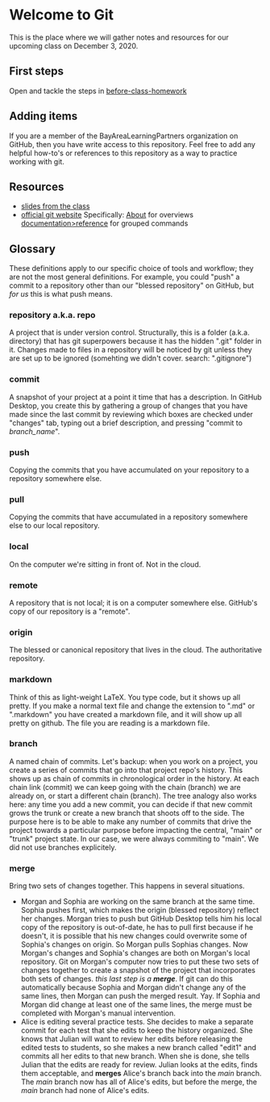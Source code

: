 # Welcome to Git
This is the place where we will gather notes and resources for our upcoming class on December 3, 2020. 

## First steps
Open and tackle the steps in [before-class-homework](/before-class-homework)

## Adding items
If you are a member of the BayAreaLearningPartners organization on GitHub, then you have write access to this repository.  Feel free to add any helpful how-to's or references to this repository as a way to practice working with git. 

## Resources
- [slides from the class](https://docs.google.com/presentation/d/1bobeHLI44tpOqjjM6nmbCGqrDCykj5S21xZR0Rv3ttk/edit?usp=sharing)
- [official git website](https://git-scm.com)  Specifically: [About](https://git-scm.com/about) for overviews [documentation>reference](https://git-scm.com/docs/) for grouped commands

## Glossary
These definitions apply to our specific choice of tools and workflow; they are not the most general definitions.  For example, you could "push" a commit to a repository other than our "blessed repository" on GitHub, but *for us* this is what push means. 

### repository a.k.a. repo
A project that is under version control.  Structurally, this is a folder (a.k.a. directory) that has git superpowers because it has the hidden ".git" folder in it.  Changes made to files in a repository will be noticed by git unless they are set up to be ignored (somehting we didn't cover. search: ".gitignore") 

### commit
A snapshot of your project at a point it time that has a description.  In GitHub Desktop, you create this by gathering a group of changes that you have made since the last commit by reviewing which boxes are checked under "changes" tab, typing out a brief description, and pressing "commit to *branch_name*".  
  
### push
Copying the commits that you have accumulated on your repository to a repository somewhere else.  

### pull
Copying the commits that have accumulated in a repository somewhere else to our local repository.  

### local
On the computer we're sitting in front of.  Not in the cloud.

### remote
A repository that is not local; it is on a computer somewhere else.  GitHub's copy of our repository is a "remote". 

### origin
The blessed or canonical repository that lives in the cloud.  The authoritative repository. 

### markdown
Think of this as light-weight LaTeX.  You type code, but it shows up all pretty.  If you make a normal text file and change the extension to ".md" or ".markdown" you have created a markdown file, and it will show up all pretty on github.  The file you are reading is a markdown file. 

### branch
A named chain of commits.  Let's backup: when you work on a project, you create a series of commits that go into that project repo's history.  This shows up as chain of commits in chronological order in the history.  At each chain link (commit) we can keep going with the chain (branch) we are already on, or start a different chain (branch).  The tree analogy also works here: any time you add a new commit, you can decide if that new commit grows the trunk or create a new branch that shoots off to the side.  The purpose here is to be able to make any number of commits that drive the project towards a particular purpose before impacting the central, "main" or "trunk" project state.  In our case, we were always commiting to "main".  We did not use branches explicitely.  

### merge
Bring two sets of changes together.  This happens in several situations.  
- Morgan and Sophia are working on the same branch at the same time.  Sophia pushes first, which makes the origin (blessed repository) reflect her changes.  Morgan tries to push but GitHub Desktop tells him his local copy of the repository is out-of-date, he has to pull first because if he doesn't, it is possible that his new changes could overwrite some of Sophia's changes on origin.  So Morgan pulls Sophias changes.  Now Morgan's changes and Sophia's changes are both on Morgan's local repository.  Git on Morgan's computer now tries to put these two sets of changes together to create a snapshot of the project that incorporates both sets of changes.  *this last step is a __merge__*.  If git can do this automatically because Sophia and Morgan didn't change any of the same lines, then Morgan can push the merged result.  Yay.  If Sophia and Morgan did change at least one of the same lines, the merge must be completed with Morgan's manual intervention.  
- Alice is editing several practice tests.  She decides to make a separate commit for each test that she edits to keep the history organized.  She knows that Julian will want to review her edits before releasing the edited tests to students, so she makes a new branch called "edit1" and commits all her edits to that new branch.  When she is done, she tells Julian that the edits are ready for review.  Julian looks at the edits, finds them acceptable, and **merges** Alice's branch back into the *main* branch.  The *main* branch now has all of Alice's edits, but before the merge, the *main* branch had none of Alice's edits.  

